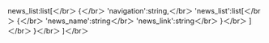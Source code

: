 news_list:list[＜/br＞ 
    {＜/br＞ 
          'navigation':string,＜/br＞ 
          'news_list':list[＜/br＞ 
              {＜/br＞ 
                  'news_name':string＜/br＞ 
                  'news_link':string＜/br＞ 
              }＜/br＞ 
          ]＜/br＞ 
    }＜/br＞ 
]＜/br＞ 
     
